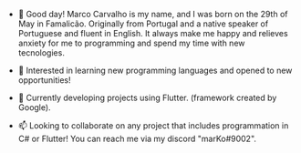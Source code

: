 - 👋 Good day! Marco Carvalho is my name, and I was born on the 29th of May in Famalicão. Originally from Portugal and a native speaker of Portuguese and fluent in English. It always make me happy and relieves anxiety for me to programming and spend my time with new tecnologies.

- 👀 Interested in learning new programming languages and opened to new opportunities!

- 🌱 Currently developing projects using Flutter. (framework created by Google).

- 📫 Looking to collaborate on any project that includes programmation in C# or Flutter! You can reach me via my discord "marKo#9002".
<!---
Marccarv/Marccarv is a ✨ special ✨ repository because its `README.md` (this file) appears on your GitHub profile.
You can click the Preview link to take a look at your changes.
--->
